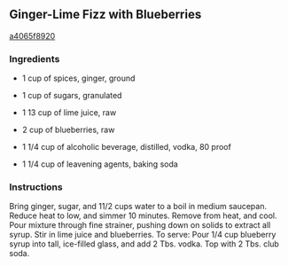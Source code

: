 ## Ginger-Lime Fizz with Blueberries

[a4065f8920](http://www.vegetariantimes.com/recipe/ginger-lime-fizz-with-blueberries/)

### Ingredients

 - 1 cup of spices, ginger, ground

 - 1 cup of sugars, granulated

 - 1 13 cup of lime juice, raw

 - 2 cup of blueberries, raw

 - 1 1/4 cup of alcoholic beverage, distilled, vodka, 80 proof

 - 1 1/4 cup of leavening agents, baking soda

### Instructions

Bring ginger, sugar, and 11/2 cups water to a boil in medium saucepan. Reduce heat to low, and simmer 10 minutes. Remove from heat, and cool. Pour mixture through fine strainer, pushing down on solids to extract all syrup. Stir in lime juice and blueberries. To serve: Pour 1/4 cup blueberry syrup into tall, ice-filled glass, and add 2 Tbs. vodka. Top with 2 Tbs. club soda.